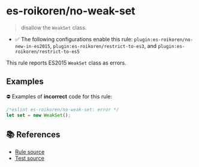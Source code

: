 # es-roikoren/no-weak-set
> disallow the `WeakSet` class.

- ✅ The following configurations enable this rule: `plugin:es-roikoren/no-new-in-es2015`, `plugin:es-roikoren/restrict-to-es3`, and `plugin:es-roikoren/restrict-to-es5`

This rule reports ES2015 `WeakSet` class as errors.

## Examples

⛔ Examples of **incorrect** code for this rule:

```js
/*eslint es-roikoren/no-weak-set: error */
let set = new WeakSet();
```

## 📚 References

- [Rule source](https://github.com/roikoren755/eslint-plugin-es/blob/v2.0.8/src/rules/no-weak-set.ts)
- [Test source](https://github.com/roikoren755/eslint-plugin-es/blob/v2.0.8/tests/src/rules/no-weak-set.ts)
